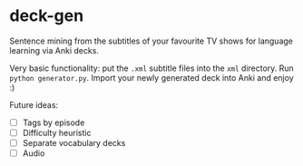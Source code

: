 # deck-gen
Sentence mining from the subtitles of your favourite TV shows for language learning via Anki decks.   

Very basic functionality: put the `.xml` subtitle files into the `xml` directory. Run `python generator.py`. Import your newly generated deck into Anki and enjoy :)  
  

Future ideas:
- [ ] Tags by episode
- [ ] Difficulty heuristic 
- [ ] Separate vocabulary decks
- [ ] Audio
